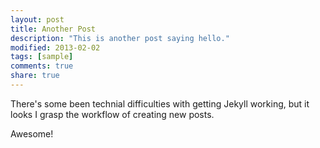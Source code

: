 ```yaml
---
layout: post
title: Another Post
description: "This is another post saying hello."
modified: 2013-02-02
tags: [sample]
comments: true
share: true
---
```


There's some been technial difficulties with getting Jekyll working, but it looks I grasp the workflow of creating new posts.

Awesome!